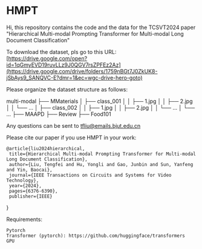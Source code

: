 # HMPT

Hi, this repository contains the code and the data for the TCSVT2024 paper "Hierarchical Multi-modal Prompting Transformer for Multi-modal Long Document Classification"

To download the dataset, pls go to this URL: [https://drive.google.com/open?id=1qGmyEVD19ruvLLz9J0QGV7rsZPFEz2Az](https://drive.google.com/drive/folders/1759nBGt7J0ZkUK8-jSbAys9_SANQVC-E?dmr=1&ec=wgc-drive-hero-goto)

Please organize the dataset structure as follows:

multi-modal ├── MMaterials │ ├── class_001 │ │ ├── 1.jpg │ │ ├── 2.jpg │ │ └── ... │ ├── class_002 │ │ ├── 1.jpg │ │ ├── 2.jpg │ │ └── ... │ └── ... ├── MAAPD ├── Review ├── Food101 

Any questions can be sent to tfliu@emails.bjut.edu.cn

Please cite our paper if you use HMPT in your work:

    @article{liu2024hierarchical,
     title={Hierarchical Multi-modal Prompting Transformer for Multi-modal Long Document Classification},
     author={Liu, Tengfei and Hu, Yongli and Gao, Junbin and Sun, Yanfeng and Yin, Baocai},
     journal={IEEE Transactions on Circuits and Systems for Video Technology},
     year={2024},
     pages={6376-6390},
     publisher={IEEE}
}

Requirements:

    Pytorch
    Transformer (pytorch): https://github.com/huggingface/transformers
    GPU
             
